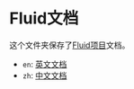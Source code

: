 # Fluid文档

这个文件夹保存了[Fluid项目](https://github.com/fluid-cloudnative/fluid)文档。

- `en`: [英文文档](en/README.md)
- `zh`: [中文文档](zh/README.md)

